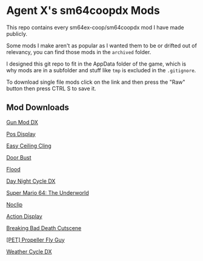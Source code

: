 # Agent X's sm64coopdx Mods
This repo contains every sm64ex-coop/sm64coopdx mod I have made publicly.

Some mods I make aren't as popular as I wanted them to be or drifted out of relevancy, you can find those mods in the `archived` folder.

I designed this git repo to fit in the AppData folder of the game, which is why mods are in a subfolder and stuff like `tmp` is excluded in the `.gitignore`.

To download single file mods click on the link and then press the "Raw" button then press CTRL S to save it.

## Mod Downloads

[Gun Mod DX](./mods/gun-mod/gun-mod.zip)

[Pos Display](./mods/pos-display.lua)

[Easy Ceiling Cling](./mods/easy-ceiling-cling.lua)

[Door Bust](./mods/door-bust.lua)

[Flood](./mods/flood/flood.zip)

[Day Night Cycle DX](./mods/day-night-cycle/day-night-cycle.zip)

[Super Mario 64: The Underworld](./mods/underworld/underworld.zip)

[Noclip](./mods/noclip.lua)

[Action Display](./mods/action-display.lua)

[Breaking Bad Death Cutscene](./mods/bb-death/bb-death.zip)

[[PET] Propeller Fly Guy](./mods/pet-propeller-flyguy/pet-propeller-flyguy.zip)

[Weather Cycle DX](./mods/weather-cycle-dx/weather-cycle-dx.zip)